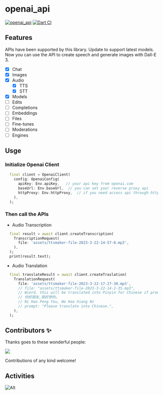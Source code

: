 # openai_api

[![openai_api](https://img.shields.io/pub/v/openai_api?label=openai_api&style=flat-square)](https://pub.dartlang.org/packages/openai_api)
[![Dart CI](https://github.com/trevorwang/openai_api/workflows/Dart/badge.svg)](https://github.com/trevorwang/openai_api)

## Features

APIs have been supported by this library. Update to support latest models. Now you can use the API to create speech and generate images with Dall-E 3.

- [x] Chat
- [x] Images
- [x] Audio
  - [x] TTS
  - [X] STT
- [x] Models
- [ ] Edits
- [ ] Completions
- [ ] Embeddings
- [ ] Files
- [ ] Fine-tunes
- [ ] Moderations
- [ ] Engines

## Usge

### Initialize Openai Client

```dart
  final client = OpenaiClient(
    config: OpenaiConfig(
      apiKey: Env.apiKey,   // your api key from openai.com
      baseUrl: Env.baseUrl,  // you can set your reverse proxy api
      httpProxy: Env.httpProxy,  // if you need access api through http proxy
    ),
  );

```

### Then call the APIs

- Audio Transcription

```dart
  final result = await client.createTranscription(
    TranscriptionRequest(
      file: 'assets/ttsmaker-file-2023-3-22-14-57-0.mp3',
    ),
  );
  print(result.text);
```

- Audio Translation

```dart
  final translateResult = await client.createTraslation(
    TranslationRequest(
      file: 'assets/ttsmaker-file-2023-3-22-17-27-30.mp3',
      // file: "assets/ttsmaker-file-2023-3-22-14-2-35.mp3",
      // Wierd. this will be translated into Pinyin for Chinese if prompt not set.
      // 你好朋友,我好想你。
      // Ni Hao Peng You, Wo Hao Xiang Ni
      // prompt: "Please translate into Chinese.",
    ),
  );
```
## Contributors ✨

Thanks goes to these wonderful people:

<a href="https://github.com/trevorwang/openai_dart/graphs/contributors"><img src="https://opencollective.com/openai_dart/contributors.svg?width=890&button=false" /></a>

Contributions of any kind welcome!
## Activities

![Alt](https://repobeats.axiom.co/api/embed/7f760105c1571e04ab3c945a6679c9f1f5bfb51f.svg "Repobeats analytics image")
